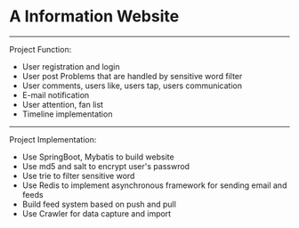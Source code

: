 A Information Website
================
----------------
Project Function:
  * User registration and login<br>
  * User post Problems that are handled by sensitive word filter<br>
  * User comments, users like, users tap, users communication<br>
  * E-mail notification<br>
  * User attention, fan list<br>
  * Timeline implementation<br>

----------------
Project Implementation:
  * Use SpringBoot, Mybatis to build website<br>
  * Use md5 and salt to encrypt user's passwrod<br>
  * Use trie to filter sensitive word<br>
  * Use Redis to implement asynchronous framework for sending email and feeds
  * Build feed system based on push and pull
  * Use Crawler for data capture and import<br>
